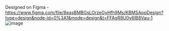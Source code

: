 Designed on Figma - https://www.figma.com/file/8easBMBGsLOrzeGyHfh9Ms/KBMSAppDesign?type=design&node-id=0%3A1&mode=design&t=FFAgR8U0y6lB8Vau-1
![image](https://github.com/senpaiblue/KBMSProject/assets/116601734/4e097e97-84c9-49bc-8eca-192a06f6078e)
